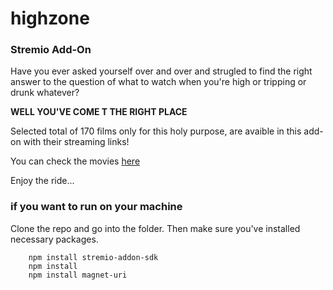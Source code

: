 # highzone

### Stremio Add-On

Have you ever asked yourself over and over and strugled to find the right answer to the question of what to watch when you're high or tripping or drunk whatever?
    
**WELL YOU'VE COME T THE RIGHT PLACE**
    
Selected total of 170 films only for this holy purpose, are avaible in this add-on with their streaming links!
    
You can check the movies [here](https://github.com/isparoz/HighZone/blob/master/films.md)
    
Enjoy the ride...
    
### if you want to run on your machine
    
Clone the repo and go into the folder. Then make sure you've installed necessary packages.
    
        npm install stremio-addon-sdk
        npm install
        npm install magnet-uri
    

